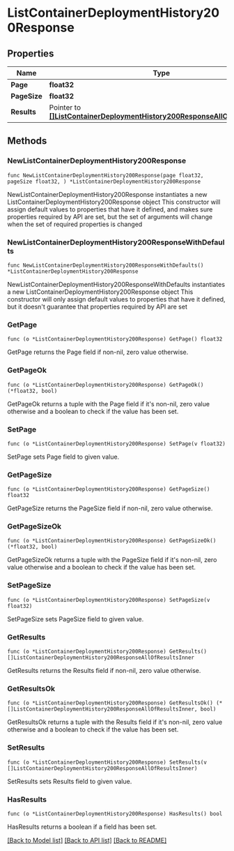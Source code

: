 # ListContainerDeploymentHistory200Response

## Properties

Name | Type | Description | Notes
------------ | ------------- | ------------- | -------------
**Page** | **float32** |  | 
**PageSize** | **float32** |  | 
**Results** | Pointer to [**[]ListContainerDeploymentHistory200ResponseAllOfResultsInner**](ListContainerDeploymentHistory200ResponseAllOfResultsInner.md) |  | [optional] 

## Methods

### NewListContainerDeploymentHistory200Response

`func NewListContainerDeploymentHistory200Response(page float32, pageSize float32, ) *ListContainerDeploymentHistory200Response`

NewListContainerDeploymentHistory200Response instantiates a new ListContainerDeploymentHistory200Response object
This constructor will assign default values to properties that have it defined,
and makes sure properties required by API are set, but the set of arguments
will change when the set of required properties is changed

### NewListContainerDeploymentHistory200ResponseWithDefaults

`func NewListContainerDeploymentHistory200ResponseWithDefaults() *ListContainerDeploymentHistory200Response`

NewListContainerDeploymentHistory200ResponseWithDefaults instantiates a new ListContainerDeploymentHistory200Response object
This constructor will only assign default values to properties that have it defined,
but it doesn't guarantee that properties required by API are set

### GetPage

`func (o *ListContainerDeploymentHistory200Response) GetPage() float32`

GetPage returns the Page field if non-nil, zero value otherwise.

### GetPageOk

`func (o *ListContainerDeploymentHistory200Response) GetPageOk() (*float32, bool)`

GetPageOk returns a tuple with the Page field if it's non-nil, zero value otherwise
and a boolean to check if the value has been set.

### SetPage

`func (o *ListContainerDeploymentHistory200Response) SetPage(v float32)`

SetPage sets Page field to given value.


### GetPageSize

`func (o *ListContainerDeploymentHistory200Response) GetPageSize() float32`

GetPageSize returns the PageSize field if non-nil, zero value otherwise.

### GetPageSizeOk

`func (o *ListContainerDeploymentHistory200Response) GetPageSizeOk() (*float32, bool)`

GetPageSizeOk returns a tuple with the PageSize field if it's non-nil, zero value otherwise
and a boolean to check if the value has been set.

### SetPageSize

`func (o *ListContainerDeploymentHistory200Response) SetPageSize(v float32)`

SetPageSize sets PageSize field to given value.


### GetResults

`func (o *ListContainerDeploymentHistory200Response) GetResults() []ListContainerDeploymentHistory200ResponseAllOfResultsInner`

GetResults returns the Results field if non-nil, zero value otherwise.

### GetResultsOk

`func (o *ListContainerDeploymentHistory200Response) GetResultsOk() (*[]ListContainerDeploymentHistory200ResponseAllOfResultsInner, bool)`

GetResultsOk returns a tuple with the Results field if it's non-nil, zero value otherwise
and a boolean to check if the value has been set.

### SetResults

`func (o *ListContainerDeploymentHistory200Response) SetResults(v []ListContainerDeploymentHistory200ResponseAllOfResultsInner)`

SetResults sets Results field to given value.

### HasResults

`func (o *ListContainerDeploymentHistory200Response) HasResults() bool`

HasResults returns a boolean if a field has been set.


[[Back to Model list]](../README.md#documentation-for-models) [[Back to API list]](../README.md#documentation-for-api-endpoints) [[Back to README]](../README.md)


